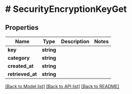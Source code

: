# # SecurityEncryptionKeyGet

## Properties

Name | Type | Description | Notes
------------ | ------------- | ------------- | -------------
**key** | **string** |  |
**category** | **string** |  |
**created_at** | **string** |  |
**retrieved_at** | **string** |  |

[[Back to Model list]](../../README.md#models) [[Back to API list]](../../README.md#endpoints) [[Back to README]](../../README.md)
